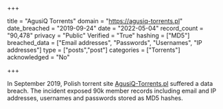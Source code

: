 +++

title = "AgusiQ Torrents"
domain = "https://agusiq-torrents.pl"
date_breached = "2019-09-24"
date = "2022-05-04"
record_count = "90,478"
privacy = "Public"
Verified = "True"
hashing = ["MD5"]
breached_data = ["Email addresses", "Passwords", "Usernames", "IP addresses"]
type = ["posts","post"]
categories = ["Torrents"]
acknowledged = "No"


+++


In September 2019, Polish torrent site <a href="http://agusiq-torrents.pl/" target="_blank" rel="noopener">AgusiQ-Torrents.pl</a> suffered a data breach. The incident exposed 90k member records including email and IP addresses, usernames and passwords stored as MD5 hashes.

